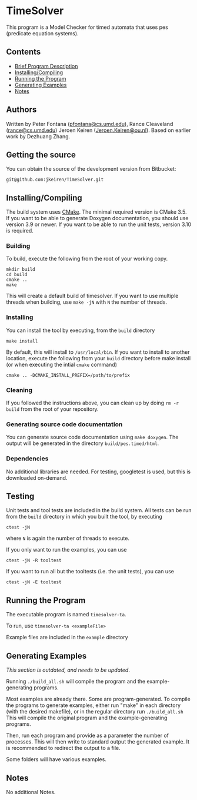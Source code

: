 # TimeSolver

This program is a Model Checker for timed automata that uses pes (predicate equation systems).

## Contents

* [Brief Program Description](#brief-program-description)
* [Installing/Compiling](#installing-compiling)
* [Running the Program](#running-the-program)
* [Generating Examples](#generating-examples)
* [Notes](#notes)

## Authors

Written by Peter Fontana (pfontana@cs.umd.edu), Rance Cleaveland (rance@cs.umd.edu) Jeroen Keiren (Jeroen.Keiren@ou.nl). Based on earlier work by Dezhuang Zhang.

## Getting the source

You can obtain the source of the development version from Bitbucket:

```
git@github.com:jkeiren/TimeSolver.git
```

## Installing/Compiling

The build system uses [CMake](https://cmake.org/). The minimal required version is CMake 3.5. If you want to be able to generate Doxygen documentation, you should use version 3.9 or newer. If you want to be able to run the unit tests, version 3.10 is required.

### Building
To build, execute the following from the root of your working copy.

```
mkdir build
cd build
cmake ..
make
```

This will create a default build of timesolver. If you want to use multiple threads when building, use `make -jN` with `N` the number of threads.

### Installing
You can install the tool by executing, from the `build` directory

```
make install
```

By default, this will install to `/usr/local/bin`. If you want to install to another location, execute the following from your `build` directory before make install (or when executing the intial `cmake` command)

```
cmake .. -DCMAKE_INSTALL_PREFIX=/path/to/prefix
```

### Cleaning

If you followed the instructions above, you can clean up by doing `rm -r build` from the root of your repository.

### Generating source code documentation

You can generate source code documentation using `make doxygen`. The output will be generated in the directory `build/pes.timed/html`.

### Dependencies

No additional libraries are needed. For testing, googletest is used, but this is downloaded on-demand.

## Testing

Unit tests and tool tests are included in the build system. All tests can be run from the `build` directory in which you built the tool, by executing

```
ctest -jN
```
where `N` is again the number of threads to execute.

If you only want to run the examples, you can use
```
ctest -jN -R tooltest
```

If you want to run all but the tooltests (i.e. the unit tests), you can use

```
ctest -jN -E tooltest
```

## Running the Program

The executable program is named `timesolver-ta`.

To run, use `timesolver-ta <exampleFile>`

Example files are included in the `example` directory 

## Generating Examples

*This section is outdated, and needs to be updated*.

Running `./build_all.sh` will compile the program and the example-generating programs.

Most examples are already there.  Some are program-generated.  To compile the programs to generate examples, either run "make" in each directory (with the desired makefile), or in the regular directory run `./build_all.sh`  This will compile the original program and the example-generating programs.

Then, run each program and provide as a parameter the number of processes.  This will then write to standard output the generated example.  It is recommended to redirect the output to a file.

Some folders will have various examples.

## Notes

No additional Notes.

